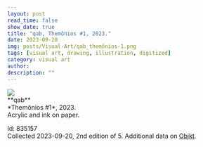 ```yaml
---
layout: post
read_time: false
show_date: true
title: "qab, Themônios #1, 2023."
date: 2023-09-20
img: posts/Visual-Art/qab_themônios-1.png
tags: [visual art, drawing, illustration, digitized]
category: visual art
author: 
description: ""
---
```


<img src='./assets/img/posts/Visual-Art/qab_themônios-1.png'>

<br>
**qab**
<br>*Themônios #1*, 2023.
<br>Acrylic and ink on paper.

 <div class="page-separator"></div>

Id: 835157
<br>Collected 2023-09-20, 2nd edition of 5. Additional data on [Objkt](https://objkt.com/tokens/hicetnunc/835157).
